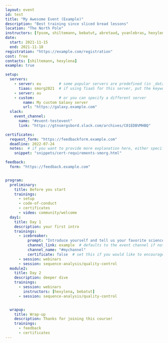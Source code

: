 ```yaml
---
layout: event
id: test
title: "My Awesome Event (Example)"
description: "Best training since sliced bread lessons"
location: "The North Pole"
instructors: [fpsom, shiltemann, bebatut, abretaud, yvanlebras, hexylena]
date:
  start: 2021-11-15
  end: 2021-11-18
registration: "https://example.com/registration"
cost: free
contacts: [shiltemann, hexylena]
example: true

setup:
  servers:
    - server: eu        # some popular servers are predefined (in _data/servers.yml)
      tiaas: smorg2021  # if using TiaaS for this server, put the keyword here
    - server: au
    - custom:           # or you can specify a different server
        name: My custom Galaxy server
        url: "https://galaxy.example.com"
  slack:
    event_channel:
      name: "#event-testevent"
      link: "https://gtnsmrgsbord.slack.com/archives/C01EDBVMHBQ"

certificates:
  request_form: "https://feedbackform.example.com"
  deadline: 2022-07-24
  notes:  # if you want to provide more explanation here, either specificy "notes: my text about certs" or reuse an available snippet as shown below
    snippet: "snippets/cert-requirements-smorg.html"

feedback:
  form: "https://feedback.example.com"


program:
  preliminary:
    title: Before you start
    trainings:
      - setup
      - code-of-conduct
      - certificates
      - video: community/welcome
  day1:
    title: Day 1
    description: your first intro
    trainings:
      - icebreaker:
          prompt: "Introduce yourself and tell us your favorite science fun fact!"
          channel_link: example  # defaults to the event channel if not set, and #social if no event channel set
          channel_name: "#mychannel"
          certificate: false  # set this if you would like to encourage participation in icebreakers in order to receive certificate
      - session: webinars
      - session: sequence-analysis/quality-control
  module2:
    title: Day 2
    description: deeper dive
    trainings:
      - session: webinars
        instructors: [hexylena, bebatut]
      - session: sequence-analysis/quality-control


  wrapup:
    title: Wrap-up
    description: Thanks for joining this course!
    trainings:
      - feedback
      - certificates
---
```


